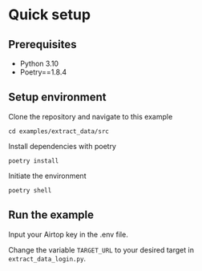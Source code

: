 # Quick setup

## Prerequisites

- Python 3.10
- Poetry==1.8.4

## Setup environment

Clone the repository and navigate to this example

`cd examples/extract_data/src`

Install dependencies with poetry

`poetry install`

Initiate the environment

`poetry shell`

## Run the example

Input your Airtop key in the .env file.

Change the variable `TARGET_URL` to your desired target in `extract_data_login.py`.
